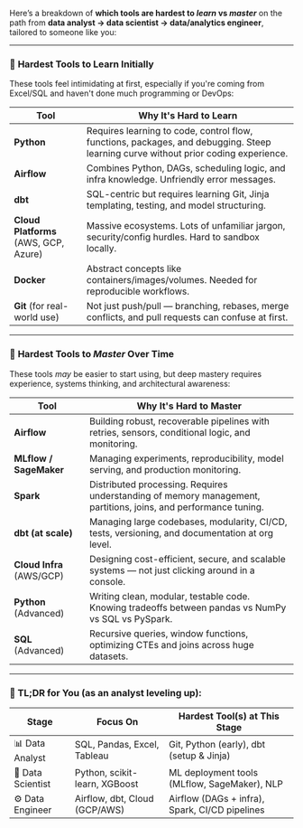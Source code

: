 Here’s a breakdown of **which tools are hardest to *learn* vs *master*** on the path from **data analyst → data scientist → data/analytics engineer**, tailored to someone like you:

---

### 🔧 **Hardest Tools to Learn Initially**

These tools feel intimidating at first, especially if you're coming from Excel/SQL and haven't done much programming or DevOps:

| Tool                                  | Why It's Hard to Learn                                                                                                             |
| ------------------------------------- | ---------------------------------------------------------------------------------------------------------------------------------- |
| **Python**                            | Requires learning to code, control flow, functions, packages, and debugging. Steep learning curve without prior coding experience. |
| **Airflow**                           | Combines Python, DAGs, scheduling logic, and infra knowledge. Unfriendly error messages.                                           |
| **dbt**                               | SQL-centric but requires learning Git, Jinja templating, testing, and model structuring.                                           |
| **Cloud Platforms** (AWS, GCP, Azure) | Massive ecosystems. Lots of unfamiliar jargon, security/config hurdles. Hard to sandbox locally.                                   |
| **Docker**                            | Abstract concepts like containers/images/volumes. Needed for reproducible workflows.                                               |
| **Git** (for real-world use)          | Not just push/pull — branching, rebases, merge conflicts, and pull requests can confuse at first.                                  |

---

### 🔁 **Hardest Tools to *Master*** Over Time

These tools *may* be easier to start using, but deep mastery requires experience, systems thinking, and architectural awareness:

| Tool                      | Why It's Hard to Master                                                                                         |
| ------------------------- | --------------------------------------------------------------------------------------------------------------- |
| **Airflow**               | Building robust, recoverable pipelines with retries, sensors, conditional logic, and monitoring.                |
| **MLflow / SageMaker**    | Managing experiments, reproducibility, model serving, and production monitoring.                                |
| **Spark**                 | Distributed processing. Requires understanding of memory management, partitions, joins, and performance tuning. |
| **dbt (at scale)**        | Managing large codebases, modularity, CI/CD, tests, versioning, and documentation at org level.                 |
| **Cloud Infra** (AWS/GCP) | Designing cost-efficient, secure, and scalable systems — not just clicking around in a console.                 |
| **Python** (Advanced)     | Writing clean, modular, testable code. Knowing tradeoffs between pandas vs NumPy vs SQL vs PySpark.             |
| **SQL** (Advanced)        | Recursive queries, window functions, optimizing CTEs and joins across huge datasets.                            |

---

### 🔑 TL;DR for You (as an analyst leveling up):

| Stage             | Focus On                      | Hardest Tool(s) at This Stage                  |
| ----------------- | ----------------------------- | ---------------------------------------------- |
| 📊 Data Analyst   | SQL, Pandas, Excel, Tableau   | Git, Python (early), dbt (setup & Jinja)       |
| 🧠 Data Scientist | Python, scikit-learn, XGBoost | ML deployment tools (MLflow, SageMaker), NLP   |
| ⚙️ Data Engineer  | Airflow, dbt, Cloud (GCP/AWS) | Airflow (DAGs + infra), Spark, CI/CD pipelines |
